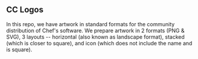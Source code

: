 ## CC Logos

In this repo, we have artwork in standard formats for the community distribution of Chef's software. We prepare artwork in 2 formats (PNG & SVG), 3 layouts -- horizontal (also known as landscape format), stacked (which is closer to square), and icon (which does not include the name and is square).